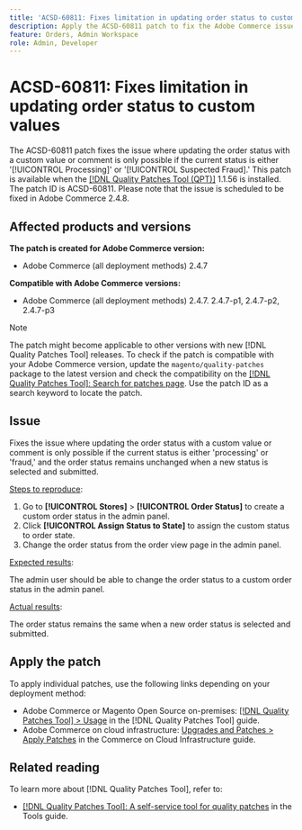 ```yaml
---
title: 'ACSD-60811: Fixes limitation in updating order status to custom values'
description: Apply the ACSD-60811 patch to fix the Adobe Commerce issue where updating order status with custom value or comment is only possible if the current status is either 'processing' or 'fraud.'
feature: Orders, Admin Workspace
role: Admin, Developer
---
```


# ACSD-60811: Fixes limitation in updating order status to custom values

The ACSD-60811 patch fixes the issue where updating the order status with a custom value or comment is only possible if the current status is either '[!UICONTROL Processing]' or '[!UICONTROL Suspected Fraud].' This patch is available when the [[!DNL Quality Patches Tool (QPT)]](/help/tools/quality-patches-tool/quality-patches-tool-to-self-serve-quality-patches.md) 1.1.56 is installed. The patch ID is ACSD-60811. Please note that the issue is scheduled to be fixed in Adobe Commerce 2.4.8.

## Affected products and versions

**The patch is created for Adobe Commerce version:**

* Adobe Commerce (all deployment methods) 2.4.7

**Compatible with Adobe Commerce versions:**

* Adobe Commerce (all deployment methods) 2.4.7. 2.4.7-p1, 2.4.7-p2, 2.4.7-p3

>[!NOTE]
>
>The patch might become applicable to other versions with new [!DNL Quality Patches Tool] releases. To check if the patch is compatible with your Adobe Commerce version, update the `magento/quality-patches` package to the latest version and check the compatibility on the [[!DNL Quality Patches Tool]: Search for patches page](https://experienceleague.adobe.com/tools/commerce-quality-patches/index.html). Use the patch ID as a search keyword to locate the patch.

## Issue

Fixes the issue where updating the order status with a custom value or comment is only possible if the current status is either 'processing' or 'fraud,' and the order status remains unchanged when a new status is selected and submitted.

<u>Steps to reproduce</u>:

1. Go to **[!UICONTROL Stores]** > **[!UICONTROL Order Status]** to create a custom order status in the admin panel.
1. Click **[!UICONTROL Assign Status to State]** to assign the custom status to order state.
1. Change the order status from the order view page in the admin panel.

<u>Expected results</u>:

The admin user should be able to change the order status to a custom order status in the admin panel.

<u>Actual results</u>:

The order status remains the same when a new order status is selected and submitted.

## Apply the patch

To apply individual patches, use the following links depending on your deployment method:

* Adobe Commerce or Magento Open Source on-premises: [[!DNL Quality Patches Tool] > Usage](/help/tools/quality-patches-tool/usage.md) in the [!DNL Quality Patches Tool] guide.
* Adobe Commerce on cloud infrastructure: [Upgrades and Patches > Apply Patches](https://experienceleague.adobe.com/docs/commerce-cloud-service/user-guide/develop/upgrade/apply-patches.html) in the Commerce on Cloud Infrastructure guide.

## Related reading

To learn more about [!DNL Quality Patches Tool], refer to:

* [[!DNL Quality Patches Tool]: A self-service tool for quality patches](/help/tools/quality-patches-tool/quality-patches-tool-to-self-serve-quality-patches.md) in the Tools guide.
